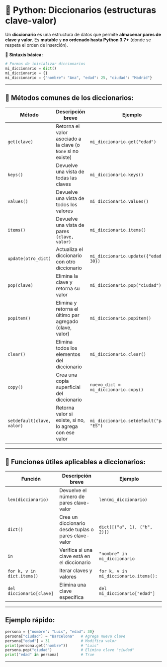 # 🐍 Python: Diccionarios (estructuras clave-valor)

Un **diccionario** es una estructura de datos que permite **almacenar pares de clave y valor**. Es **mutable** y **no ordenado hasta Python 3.7+** (donde se respeta el orden de inserción).

📌 **Sintaxis básica:**
```python
# Formas de inicializar diccionarios
mi_diccionario = dict()
mi_diccionario = {}
mi_diccionario = {"nombre": "Ana", "edad": 25, "ciudad": "Madrid"}
```

---

## 🔹 Métodos comunes de los diccionarios:

| Método               | Descripción breve                                               | Ejemplo                                   |
|----------------------|------------------------------------------------------------------|--------------------------------------------|
| `get(clave)`         | Retorna el valor asociado a la clave (o `None` si no existe)   | `mi_diccionario.get("edad")`              |
| `keys()`             | Devuelve una vista de todas las claves                         | `mi_diccionario.keys()`                   |
| `values()`           | Devuelve una vista de todos los valores                        | `mi_diccionario.values()`                 |
| `items()`            | Devuelve una vista de pares `(clave, valor)`                   | `mi_diccionario.items()`                  |
| `update(otro_dict)`  | Actualiza el diccionario con otro diccionario                  | `mi_diccionario.update({"edad": 30})`     |
| `pop(clave)`         | Elimina la clave y retorna su valor                            | `mi_diccionario.pop("ciudad")`            |
| `popitem()`          | Elimina y retorna el último par agregado (clave, valor)        | `mi_diccionario.popitem()`               |
| `clear()`            | Elimina todos los elementos del diccionario                    | `mi_diccionario.clear()`                  |
| `copy()`             | Crea una copia superficial del diccionario                     | `nuevo_dict = mi_diccionario.copy()`      |
| `setdefault(clave, valor)` | Retorna valor si existe, si no, lo agrega con ese valor   | `mi_diccionario.setdefault("pais", "ES")` |

---

## 🔹 Funciones útiles aplicables a diccionarios:

| Función               | Descripción breve                                           | Ejemplo                                       |
|------------------------|--------------------------------------------------------------|------------------------------------------------|
| `len(diccionario)`     | Devuelve el número de pares clave-valor                    | `len(mi_diccionario)`                         |
| `dict()`               | Crea un diccionario desde tuplas o pares clave-valor       | `dict([("a", 1), ("b", 2)])`                  |
| `in`                   | Verifica si una clave está en el diccionario               | `"nombre" in mi_diccionario`                 |
| `for k, v in dict.items()` | Iterar claves y valores                         | `for k, v in mi_diccionario.items():`        |
| `del diccionario[clave]` | Elimina una clave específica                         | `del mi_diccionario["edad"]`                 |

---

## Ejemplo rápido:
```python
persona = {"nombre": "Luis", "edad": 30}
persona["ciudad"] = "Barcelona"   # Agrega nueva clave
persona["edad"] = 31              # Modifica valor
print(persona.get("nombre"))      # "Luis"
persona.pop("ciudad")             # Elimina clave "ciudad"
print("edad" in persona)          # True
```

---
